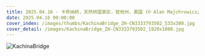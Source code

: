 ```yaml
---
title: 2025.04.16 - 卡奇纳桥，天然桥国家区，犹他州，美国 (© Alan Majchrowicz/Getty Images)
date: 2025.04.16 00:00:00
cover_index: /images/thumbs/KachinaBridge_ZH-CN3333793502_533x300.jpg
cover_detail: /images/KachinaBridge_ZH-CN3333793502_1920x1080.jpg
---
```


![KachinaBridge](/images/KachinaBridge_ZH-CN3333793502_1920x1080.jpg)
